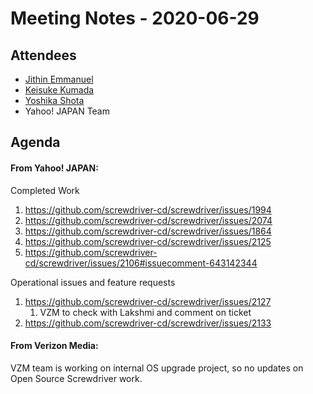 # Meeting Notes - 2020-06-29

## Attendees

- [Jithin Emmanuel](https://github.com/jithine)
- [Keisuke Kumada](https://github.com/kumada626)
- [Yoshika Shota](https://github.com/s-yoshika)
- Yahoo! JAPAN Team

## Agenda

#### From Yahoo! JAPAN:

Completed Work
1. https://github.com/screwdriver-cd/screwdriver/issues/1994
2. https://github.com/screwdriver-cd/screwdriver/issues/2074
3. https://github.com/screwdriver-cd/screwdriver/issues/1864
4. https://github.com/screwdriver-cd/screwdriver/issues/2125
5. https://github.com/screwdriver-cd/screwdriver/issues/2106#issuecomment-643142344


Operational issues and feature requests
1. https://github.com/screwdriver-cd/screwdriver/issues/2127
    1. VZM to check with Lakshmi and comment on ticket
2. https://github.com/screwdriver-cd/screwdriver/issues/2133

#### From Verizon Media:

VZM team is working on internal OS upgrade project, so no updates on Open Source Screwdriver work.
